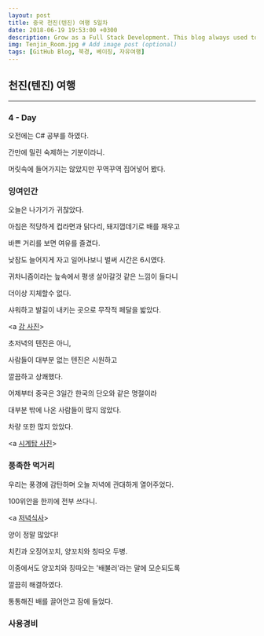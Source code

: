 ```yaml
---
layout: post
title: 중국 천진(텐진) 여행 5일차
date: 2018-06-19 19:53:00 +0300
description: Grow as a Full Stack Development. This blog always used to keep learning knowledge.
img: Tenjin_Room.jpg # Add image post (optional)
tags: [GitHub Blog, 북경, 베이징, 자유여행]
---
```


## 천진(텐진) 여행

---

### **4 - Day**

오전에는 C# 공부를 하였다.

간만에 밀린 숙제하는 기분이라니.

머릿속에 들어가지는 않았지만 꾸역꾸역 집어넣어 봤다.

### **잉여인간**
  
  오늘은 나가기가 귀찮았다.

  아침은 적당하게 컵라면과 닭다리, 돼지껍데기로 배를 채우고

  바쁜 거리를 보면 여유를 즐겼다.

  낮잠도 늘어지게 자고 일어나보니 벌써 시간은 6시였다.

  귀차니즘이라는 늪속에서 평생 살아갈것 같은 느낌이 들다니

  더이상 지체할수 없다.

  샤워하고 발길이 내키는 곳으로 무작적 페달을 밟았다.

  <a [강 사진](http://link)>

  초저녁의 텐진은 아니,

  사람들이 대부분 없는 텐진은 시원하고

  깔끔하고 상쾌했다.

  어제부터 중국은 3일간 한국의 단오와 같은 명절이라

  대부분 밖에 나온 사람들이 많지 않았다.

  차량 또한 많지 았았다.

  <a [시계탑 사진](http://link)>

### **풍족한 먹거리**
  
  우리는 풍경에 감탄하며 오늘 저녁에 관대하게 열어주었다.

  100위안을 한끼에 전부 쓰다니.

  <a [저녁식사](http://link)>

  양이 정말 많았다!

  치킨과 오징어꼬치, 양꼬치와 칭따오 두병.
  
  이중에서도 양꼬치와 칭따오는 '배불러'라는 말에 모순되도록

  깔끔히 해결하였다.

  통통해진 배를 끌어안고 잠에 들었다.

### **사용경비**